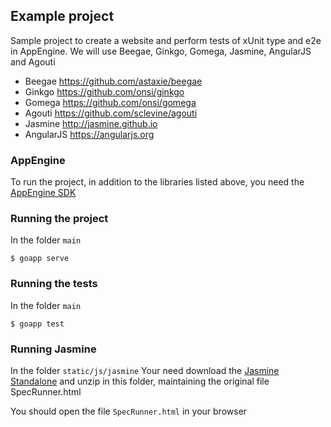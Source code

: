 ## Example project

Sample project to create a website and perform tests of xUnit type and e2e in AppEngine.
We will use Beegae, Ginkgo, Gomega, Jasmine, AngularJS and Agouti 

- Beegae    https://github.com/astaxie/beegae
- Ginkgo    https://github.com/onsi/ginkgo
- Gomega    https://github.com/onsi/gomega
- Agouti    https://github.com/sclevine/agouti
- Jasmine   http://jasmine.github.io
- AngularJS https://angularjs.org

### AppEngine

To run the project, in addition to the libraries listed above, you need the [AppEngine SDK](https://cloud.google.com/appengine/downloads#Google_App_Engine_SDK_for_Go)

### Running the project

In the folder `main`

```
$ goapp serve
```

### Running the tests

In the folder `main`

```
$ goapp test
```

### Running Jasmine

In the folder `static/js/jasmine`
Your need download the [Jasmine Standalone](https://github.com/jasmine/jasmine/releases)
and unzip in this folder, maintaining the original file SpecRunner.html 

You should open the file `SpecRunner.html` in your browser

